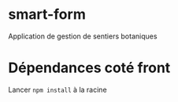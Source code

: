 # smart-form

Application de gestion de sentiers botaniques

# Dépendances coté front
Lancer `npm install` à la racine
